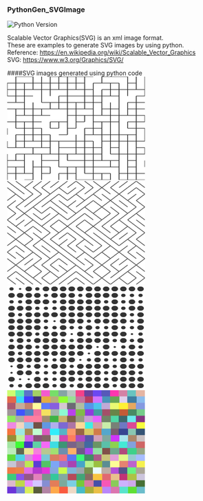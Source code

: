 ### PythonGen_SVGImage
![Python Version](https://img.shields.io/badge/Python-v3.6-blue)

Scalable Vector Graphics(SVG) is an xml image format. <br/>
These are examples to generate SVG images by using python.  <br/>
Reference: https://en.wikipedia.org/wiki/Scalable_Vector_Graphics <br/>
SVG: https://www.w3.org/Graphics/SVG/


####SVG images generated using python code
<img src="images/art_Line.svg" width="320" height="240" />
<img src="images/art_DiagLine.svg" width="320" height="240" />
<img src="images/art_Circle.svg" width="320" height="240" />
<img src="images/art_Rectangle.svg" width="320" height="240" />
